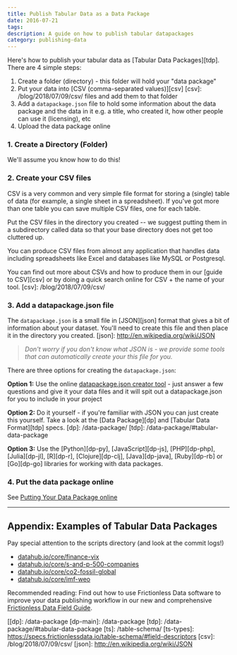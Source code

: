 ```yaml
---
title: Publish Tabular Data as a Data Package
date: 2016-07-21
tags:
description: A guide on how to publish tabular datapackages
category: publishing-data
---
```


Here's how to publish your tabular data as [Tabular Data
Packages][tdp]. There are 4 simple steps:

1. Create a folder (directory) - this folder will hold your "data package"
2. Put your data into [CSV (comma-separated values)][csv]
[csv]: /blog/2018/07/09/csv/
   files and add them to that folder
3. Add a `datapackage.json` file to hold some information about the data
   package and the data in it e.g. a title, who created it, how other people
   can use it (licensing), etc
4. Upload the data package online

### 1. Create a Directory (Folder)

We'll assume you know how to do this!

### 2. Create your CSV files

CSV is a very common and very simple file format for storing a (single) table of
data (for example, a single sheet in a spreadsheet). If you've got more than
one table you can save multiple CSV files, one for each table.

Put the CSV files in the directory you created -- we suggest putting them in a
subdirectory called data so that your base directory does not get too cluttered
up.

You can produce CSV files from almost any application that handles data including
spreadsheets like Excel and databases like MySQL or Postgresql.

You can find out more about CSVs and how to produce them in our [guide to
CSV][csv] or by doing a quick search online for CSV + the name of your tool.
[csv]: /blog/2018/07/09/csv/

### 3. Add a datapackage.json file

The `datapackage.json` is a small file in [JSON][json] format that gives a bit of
information about your dataset. You'll need to create this file and then place
it in the directory you created.
[json]: http://en.wikipedia.org/wiki/JSON

> *Don't worry if you don't know what JSON is - we provide some tools that can
automatically create your this file for you.*

There are three options for creating the `datapackage.json`:

**Option 1:** Use the online [datapackage.json creator tool][dp-creator] - just answer
a few questions and give it your data files and it will spit out a
datapackage.json for you to include in your project

**Option 2:** Do it yourself - if you're familiar with JSON you can just create
this yourself. Take a look at the [Data Package][dp] and [Tabular Data
Format][tdp] specs.
[dp]: /data-package/
[tdp]: /data-package/#tabular-data-package

**Option 3:** Use the [Python][dp-py], [JavaScript][dp-js], [PHP][dp-php], [Julia][dp-jl], [R][dp-r], [Clojure][dp-clj], [Java][dp-java], [Ruby][dp-rb] or [Go][dp-go] libraries for working with data packages.

### 4. Put the data package online

See [Putting Your Data Package online][pub-online]

----

## Appendix: Examples of Tabular Data Packages

Pay special attention to the scripts directory (and look at the commit logs!)

- [datahub.io/core/finance-vix](https://datahub.io/core/finance-vix)
- [datahub.io/core/s-and-p-500-companies](https://datahub.io/core/s-and-p-500-companies)
- [datahub.io/core/co2-fossil-global](https://datahub.io/core/co2-fossil-global)
- [datahub.io/core/imf-weo](https://datahub.io/core/imf-weo)

Recommended reading: Find out how to use Frictionless Data software to improve your data publishing workflow in our new and comprehensive [Frictionless Data Field Guide][field-guide].


[[dp]: /data-package
[dp-main]: /data-package
[tdp]: /data-package/#tabular-data-package
[ts]: /table-schema/
[ts-types]: https://specs.frictionlessdata.io/table-schema/#field-descriptors
[csv]: /blog/2018/07/09/csv/
[json]: http://en.wikipedia.org/wiki/JSON

[spec-dp]: https://specs.frictionlessdata.io/data-package/
[spec-tdp]: https://specs.frictionlessdata.io/tabular-data-package/
[spec-ts]: https://specs.frictionlessdata.io/table-schema/
[spec-csvddf]: https://specs.frictionlessdata.io/csv-dialect/

[publish]: /docs/publish/
[pub-tabular]: /blog/2016/07/21/publish-tabular/
[pub-online]: /blog/2016/08/29/publish-online/
[pub-any]: /blog/2016/07/21/publish-any/
[pub-geo]: /blog/2016/04/30/publish-geo/
[pub-faq]: /blog/2016/04/20/publish-faq/
[field-guide]: /data-package

[dp-creator]: http://create.frictionlessdata.io
[dp-viewer]: http://create.frictionlessdata.io
